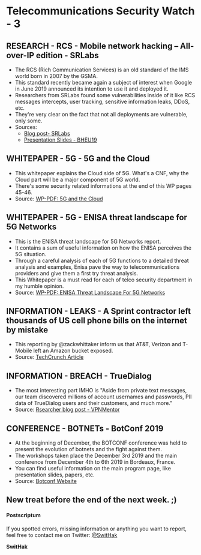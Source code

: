 # Telecommunications Security Watch - 3

## RESEARCH - RCS - Mobile network hacking – All-over-IP edition - SRLabs
- The RCS (Rich Communication Services) is an old standard of the IMS world born in 2007 by the GSMA.
- This standard recently became again a subject of interest when Google in June 2019 announced its intention to use it and deployed it.
- Researchers from SRLabs found some vulnerabilities inside of it like RCS messages intercepts, user tracking, sensitive information leaks, DDoS, etc.
- They're very clear on the fact that not all deployments are vulnerable, only some.
- Sources: 
  * [Blog post- SRLabs](https://srlabs.de/bites/rcs-hacking/)
  * [Presentation Slides - BHEU19](https://i.blackhat.com/eu-19/Wednesday/eu-19-Yazdanmehr-Mobile-Network-Hacking-IP-Edition-2.pdf)

## WHITEPAPER - 5G - 5G and the Cloud
- This whitepaper explains the Cloud side of 5G. What's a CNF, why the Cloud part will be a major component of 5G world.
- There's some security related informations at the end of this WP pages 45-46.
- Source: [WP-PDF: 5G and the Cloud](https://www.5gamericas.org/wp-content/uploads/2019/12/5G-Americas_5G-and-the-Cloud..pdf)

## WHITEPAPER - 5G - ENISA threat landscape for 5G Networks
- This is the ENISA threat landscape for 5G Networks report.
- It contains a sum of useful information on how the ENISA perceives the 5G situation.
- Through a careful analysis of each of 5G functions to a detailed threat analysis and examples, Enisa pave the way to telecommunications providers and give them a first try threat analysis.
- This Whitepaper is a must read for each of telco security department in my humble opinion.
- Source: [WP-PDF: ENISA Threat Landscape For 5G Networks](https://www.enisa.europa.eu/publications/enisa-threat-landscape-for-5g-networks/at_download/fullReport)

## INFORMATION - LEAKS - A Sprint contractor left thousands of US cell phone bills on the internet by mistake
- This reporting by @zackwhittaker inform us that AT&T, Verizon and T-Mobile left an Amazon bucket exposed.
- Source: [TechCrunch Article](https://techcrunch.com/2019/12/04/sprint-contractor-cell-phone-bills-exposed/)

## INFORMATION - BREACH - TrueDialog
- The most interesting part IMHO is "Aside from private text messages, our team discovered millions of account usernames and passwords, PII data of TrueDialog users and their customers, and much more."
- Source: [Rsearcher blog post - VPNMentor](https://www.vpnmentor.com/blog/report-truedialog-leak/?=truedialog-exposed-data)

## CONFERENCE - BOTNETs - BotConf 2019
- At the beginning of December, the BOTCONF conference was held to present the evolution of botnets and the fight against them.
- The workshops taken place the December 3rd 2019 and the main conference from December 4th to 6th 2019 in Bordeaux, France.
- You can find useful information on the main program page, like presentation slides, papers, etc.
- Source: [Botconf Website](https://www.botconf.eu/botconf-2019/schedule/)

## New treat before the end of the next week. ;)

#### Postscriptum
If you spotted errors, missing information or anything you want to report, feel free to contact me on Twitter: [@SwitHak](https://twitter.com/swithak/)

**SwitHak**
